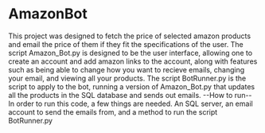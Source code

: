 # AmazonBot
This project was designed to fetch the price of selected amazon products and email the price of them if they fit the specifications of the user. The script Amazon_Bot.py is designed to be the user interface, allowing one to create an account and add amazon links to the account, along with features such as being able to change how you want to recieve emails, changing your email, and viewing all your products. The script BotRunner.py is the script to apply to the bot, running a version of Amazon_Bot.py that updates all the products in the SQL database and sends out emails.
--How to run--
In order to run this code, a few things are needed. An SQL server, an email account to send the emails from, and a method to run the script BotRunner.py
